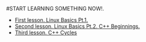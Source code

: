 #START LEARNING SOMETHING NOW!.

- [First lesson. Linux Basics Pt.1.](https://github.com/shmuga/Lessons/tree/master/lesson1)
- [Second lesson. Linux Basics Pt.2. C++ Beginnings.](https://github.com/shmuga/Lessons/tree/master/lesson2)
- [Third lesson. C++ Cycles](https://github.com/shmuga/Lessons/tree/master/lesson3)
